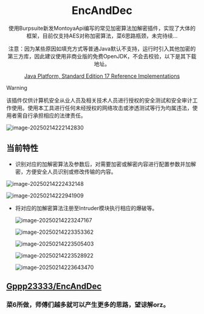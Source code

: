 <div align="center">
<h1 align="center">EncAndDec</h1>

<p>使用Burpsuite新发MontoyaApi编写的常见加密算法加解密插件，实现了大体的框架，目前仅支持AES对称加密算法，菜6思路瓶颈，未完待续...</p>

注意：因为某些原因如填充方式等普通Java默认不支持，运行时引入其他加密的第三方库，因此建议使用非商业版的免费OpenJDK，不会去校验，以下是其下载地址。

[Java Platform, Standard Edition 17 Reference Implementations](https://jdk.java.net/java-se-ri/17-MR1)

</div>

> [!WARNING]
> 该插件仅供计算机安全从业人员及相关技术人员进行授权的安全测试和安全审计工作使用。使用本工具进行任何未经授权的网络攻击或渗透测试等行为均属违法，使用者需自行承担相应的法律责任。

![image-20250214222142830](C:\Users\Gppp\AppData\Roaming\Typora\typora-user-images\image-20250214222142830.png)

## 当前特性

- 识别对应的加解密算法及参数后，对需要加密或解密内容进行配置参数并加解密，方便安全人员识别或修改传输的内容。

![image-20250214222432148](C:\Users\Gppp\AppData\Roaming\Typora\typora-user-images\image-20250214222432148.png)

![image-20250214222941909](C:\Users\Gppp\AppData\Roaming\Typora\typora-user-images\image-20250214222941909.png)

- 将对应的加解密算法注册至Intruder模块执行相应的爆破等。

  ![image-20250214223247167](C:\Users\Gppp\AppData\Roaming\Typora\typora-user-images\image-20250214223247167.png)

  ![image-20250214223353362](C:\Users\Gppp\AppData\Roaming\Typora\typora-user-images\image-20250214223353362.png)

  ![image-20250214223505403](C:\Users\Gppp\AppData\Roaming\Typora\typora-user-images\image-20250214223505403.png)

  ![image-20250214223528922](C:\Users\Gppp\AppData\Roaming\Typora\typora-user-images\image-20250214223528922.png)

  ![image-20250214223643470](C:\Users\Gppp\AppData\Roaming\Typora\typora-user-images\image-20250214223643470.png)

## [Gppp23333/EncAndDec](https://github.com/Gppp23333/EncAndDec)

### 菜6所做，师傅们越多就可以产生更多的思路，望谅解orz。
